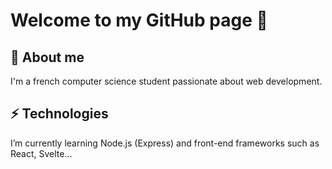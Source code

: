 # Welcome to my GitHub page 👋

## 💬 About me
I'm a french computer science student passionate about web development.

## ⚡ Technologies
I’m currently learning Node.js (Express) and front-end frameworks such as React, Svelte...

<!--
**Jofresh/Jofresh** is a ✨ _special_ ✨ repository because its `README.md` (this file) appears on your GitHub profile.

Here are some ideas to get you started:

- 🔭 I’m currently working on ...
- 🌱 I’m currently learning ...
- 👯 I’m looking to collaborate on ...
- 🤔 I’m looking for help with ...
- 💬 Ask me about ...
- 📫 How to reach me: ...
- 😄 Pronouns: ...
- ⚡ Fun fact: ...
-->
